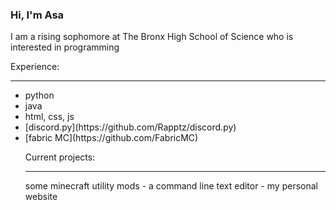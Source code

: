 ### Hi, I'm Asa

I am a rising sophomore at The Bronx High School of Science who is interested in programming

Experience:
<hr>
<ul>
  <li>python</li>
  <li>java</li>
  <li>html, css, js</li>
  <li>[discord.py](https://github.com/Rapptz/discord.py)</li>
  <li>[fabric MC](https://github.com/FabricMC)</li>

Current projects:
<hr>
some minecraft utility mods
- a command line text editor
- my personal website
